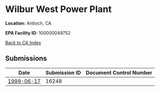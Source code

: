 # Wilbur West Power Plant

**Location:** Antioch, CA

**EPA Facility ID:** 100000049752

[Back to CA Index](../../index.md)

## Submissions

| Date | Submission ID | Document Control Number |
|------|--------------|-------------------------|
| [1999-06-17](submissions/16248.md) | 16248 |  |
